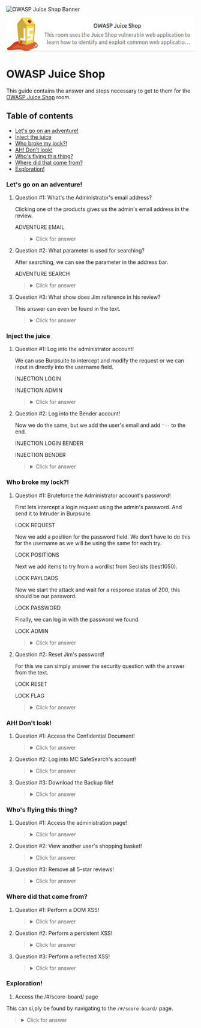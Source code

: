![OWASP Juice Shop Banner](https://i.imgur.com/JaX5W2u.png)

<p align="center">
   <img src="https://github.com/Kevinovitz/TryHackMe_Writeups/blob/main/owaspjuiceshop/OWASP_Juice_Shop_Cover.png" alt="OWASP Juice Shop Logo">
</p>

# OWASP Juice Shop

This guide contains the answer and steps necessary to get to them for the [OWASP Juice Shop](https://tryhackme.com/room/owaspjuiceshop) room.

## Table of contents

- [Let's go on an adventure!](#let's-go-on-an-adventure)
- [Inject the juice](#inject-the-juice)
- [Who broke my lock?!](#who-broke-my-lock)
- [AH! Don't look!](#ah-don't-look)
- [Who's flying this thing?](#who's-flying-this-thing)
- [Where did that come from?](#where-did-that-come-from)
- [Exploration! ](#exploration)

### Let's go on an adventure!

1. Question #1: What's the Administrator's email address?

   Clicking one of the products gives us the admin's email address in the review.

   ADVENTURE EMAIL

   ><details><summary>Click for answer</summary>admin@juice-sh.op</details>

3. Question #2: What parameter is used for searching?

   After searching, we can see the parameter in the address bar.

   ADVENTURE SEARCH

   ><details><summary>Click for answer</summary>q</details>

5. Question #3: What show does Jim reference in his review? 

   This answer can even be found in the text.

   ><details><summary>Click for answer</summary>Star Trek</details>

### Inject the juice

1. Question #1: Log into the administrator account!

   We can use Burpsuite to intercept and modify the request or we can input in directly into the username field.

   INJECTION LOGIN

   INJECTION ADMIN

   ><details><summary>Click for answer</summary>32a5e0f21372bcc1000a6088b93b458e41f0e02a</details>

3. Question #2: Log into the Bender account!

   Now we do the same, but we add the user's email and add `'--` to the end.

   INJECTION LOGIN BENDER

   INJECTION BENDER

   ><details><summary>Click for answer</summary>fb364762a3c102b2db932069c0e6b78e738d4066</details>

### Who broke my lock?!

1. Question #1: Bruteforce the Administrator account's password!

   First lets intercept a login request using the admin's password. And send it to Intruder in Burpsuite.

   LOCK REQUEST

   Now we add a position for the password field. We don't have to do this for the username as we will be using the same for each try.

   LOCK POSITIONS

   Next we add items to try from a wordlist from Seclists (best1050).

   LOCK PAYLOADS

   Now we start the attack and wait for a response status of 200, this should be our password.

   LOCK PASSWORD

   Finally, we can log in with the password we found.

   LOCK ADMIN   

   ><details><summary>Click for answer</summary>c2110d06dc6f81c67cd8099ff0ba601241f1ac0e</details>

3. Question #2: Reset Jim's password!

   For this we can simply answer the security question with the answer from the text.

   LOCK RESET

   LOCK FLAG

   ><details><summary>Click for answer</summary>094fbc9b48e525150ba97d05b942bbf114987257</details>

### AH! Don't look!

1. Question #1: Access the Confidential Document!



   ><details><summary>Click for answer</summary></details>

2. Question #2: Log into MC SafeSearch's account!



   ><details><summary>Click for answer</summary></details>

3. Question #3: Download the Backup file!



   ><details><summary>Click for answer</summary></details>

### Who's flying this thing?

1. Question #1: Access the administration page!



   ><details><summary>Click for answer</summary></details>

2. Question #2: View another user's shopping basket!



   ><details><summary>Click for answer</summary></details>

3. Question #3: Remove all 5-star reviews!



   ><details><summary>Click for answer</summary></details>

### Where did that come from?

1. Question #1: Perform a DOM XSS!



   ><details><summary>Click for answer</summary></details>

2. Question #2: Perform a persistent XSS!



   ><details><summary>Click for answer</summary></details>

4. Question #3: Perform a reflected XSS!



   ><details><summary>Click for answer</summary></details>

### Exploration! 

1.  Access the /#/score-board/ page 

   This can si,ply be found by navigating to the `/#/score-board/` page.

   ><details><summary>Click for answer</summary>7efd3174f9dd5baa03a7882027f2824d2f72d86e</details>
